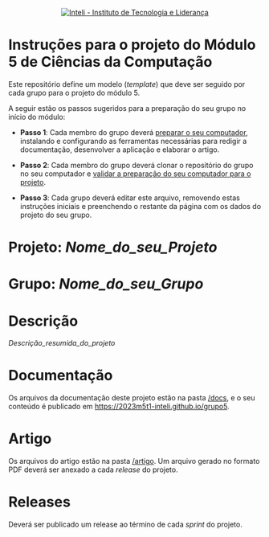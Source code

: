 <p align="center">
<a href= "https://www.inteli.edu.br/"><img src="https://www.inteli.edu.br/wp-content/uploads/2021/08/20172028/marca_1-2.png" alt="Inteli - Instituto de Tecnologia e Liderança" border="0"></a>
</p>

# Instruções para o projeto do Módulo 5 de Ciências da Computação

Este repositório define um modelo (*template*) que deve ser seguido por cada grupo para o projeto do módulo 5.

A seguir estão os passos sugeridos para a preparação do seu grupo no início do módulo:

* **Passo 1**: Cada membro do grupo deverá [preparar o seu computador](install.md), instalando e configurando as ferramentas necessárias para redigir a documentação, desenvolver a aplicação e elaborar o artigo.

* **Passo 2**: Cada membro do grupo deverá clonar o repositório do grupo no seu computador e [validar a preparação do seu computador para o projeto](validate.md).

* **Passo 3**: Cada grupo deverá editar este arquivo, removendo estas instruções iniciais e preenchendo o restante da página com os dados do projeto do seu grupo.


# Projeto: *Nome_do_seu_Projeto*

# Grupo: *Nome_do_seu_Grupo*

# Descrição

*Descrição_resumida_do_projeto*

# Documentação

Os arquivos da documentação deste projeto estão na pasta [/docs](/docs), e o seu conteúdo é publicado em https://2023m5t1-inteli.github.io/grupo5.


# Artigo

Os arquivos do artigo estão na pasta [/artigo](/artigo). Um arquivo gerado no formato PDF deverá ser anexado a cada *release* do projeto.

# Releases

Deverá ser publicado um release ao término de cada *sprint* do projeto.
